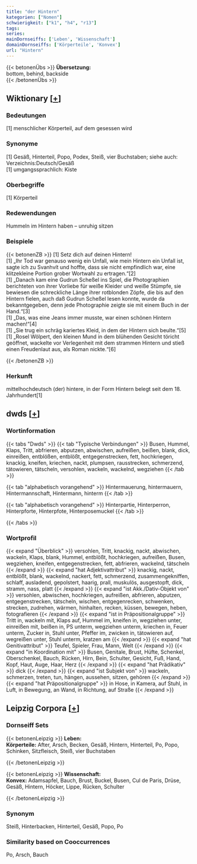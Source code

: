```yaml
---
title: "der Hintern"
kategorien: ["Nomen"]
schwierigkeit: ["k1", "h4", "r13"]
tags:
series:
mainDornseiffs: ['Leben', 'Wissenschaft']
domainDornseiffs: ['Körperteile', 'Konvex']
url: "Hintern"
---
```


{{< betonenÜbs >}}
**Übersetzung:**  
bottom, behind, backside  
{{< /betonenÜbs >}}

## Wiktionary [[+](https://de.wiktionary.org/wiki/Hintern)]

### Bedeutungen
[1] menschlicher Körperteil, auf dem gesessen wird  

### Synonyme
[1] Gesäß, Hinterteil, Popo, Podex, Steiß, vier Buchstaben; siehe auch: Verzeichnis:Deutsch/Gesäß  
[1] umgangssprachlich: Kiste  

### Oberbegriffe
[1] Körperteil  

### Redewendungen
Hummeln im Hintern haben – unruhig sitzen  

### Beispiele
{{< betonenZB >}}
[1] Setz dich auf deinen Hintern!  
[1] „Ihr Tod war genauso wenig ein Unfall, wie mein Hintern ein Unfall ist, sagte ich zu Svanhvít und hoffte, dass sie nicht empfindlich war, eine klitzekleine Portion grober Wortwahl zu ertragen.“[2]  
[1] „Danach kam eine Gudrun Scheßel ins Spiel, die Photographien berichteten von ihrer Vorliebe für weiße Kleider und weiße Stümpfe, sie bewiesen die schreckliche Länge ihrer rotblonden Zöpfe, die bis auf den Hintern fielen, auch daß Gudrun Scheßel lesen konnte, wurde da bekanntgegeben, denn jede Photographie zeigte sie mit einem Buch in der Hand.“[3]  
[1] „Das, was eine Jeans immer musste, war einen schönen Hintern machen!“[4]  
[1] „Sie trug ein schräg kariertes Kleid, in dem der Hintern sich beulte.“[5]  
[1] „Rosel Wölpert, den kleinen Mund in dem blühenden Gesicht töricht geöffnet, wackelte vor Verlegenheit mit dem strammen Hintern und stieß einen Freudenlaut aus, als Roman nickte.“[6]  

{{< /betonenZB >}}
### Herkunft
mittelhochdeutsch (der) hintere, in der Form Hintern belegt seit dem 18. Jahrhundert[1]  



## dwds [[+](https://www.dwds.de/wb/Hintern)]

### Wortinformation
{{< tabs "Dwds" >}}
{{< tab "Typische Verbindungen" >}}
Busen, Hummel, Klaps, Tritt, abfrieren, abputzen, abwischen, aufreißen, beißen, blank, dick, einreißen, entblößen, entblößt, entgegenstrecken, fett, hochkriegen, knackig, kneifen, kriechen, nackt, plumpsen, rausstrecken, schmerzend, tätowieren, tätscheln, versohlen, wackeln, wackelnd, wegziehen
{{< /tab >}}

{{< tab "alphabetisch vorangehend" >}}
Hintermauerung, hintermauern, Hintermannschaft, Hintermann, hinterm
{{< /tab >}}

{{< tab "alphabetisch vorangehend" >}}
Hinterpartie, Hinterperron, Hinterpforte, Hinterpfote, Hinterposemuckel
{{< /tab >}}

{{< /tabs >}}

### Wortprofil
{{< expand "Überblick" >}} versohlen, Tritt, knackig, nackt, abwischen, wackeln, Klaps, blank, Hummel, entblößt, hochkriegen, aufreißen, Busen, wegziehen, kneifen, entgegenstrecken, fett, abfrieren, wackelnd, tätscheln {{< /expand >}}
{{< expand "hat Adjektivattribut" >}} knackig, nackt, entblößt, blank, wackelnd, nackert, fett, schmerzend, zusammengekniffen, schlaff, ausladend, gepolstert, haarig, prall, muskulös, ausgestopft, dick, stramm, nass, platt {{< /expand >}}
{{< expand "ist Akk./Dativ-Objekt von" >}} versohlen, abwischen, hochkriegen, aufreißen, abfrieren, abputzen, entgegenstrecken, tätscheln, wischen, entgegenrecken, schwenken, strecken, zudrehen, wärmen, hinhalten, recken, küssen, bewegen, heben, fotografieren {{< /expand >}}
{{< expand "ist in Präpositionalgruppe" >}} Tritt in, wackeln mit, Klaps auf, Hummel im, kneifen in, wegziehen unter, einreißen mit, beißen in, PS unterm, wegziehen unterm, kriechen in, Feuer unterm, Zucker in, Stuhl unter, Pfeffer im, zwicken in, tätowieren auf, wegreißen unter, Stuhl unterm, kratzen am {{< /expand >}}
{{< expand "hat Genitivattribut" >}} Teufel, Spieler, Frau, Mann, Welt {{< /expand >}}
{{< expand "in Koordination mit" >}} Busen, Genitale, Brust, Hüfte, Schenkel, Oberschenkel, Bauch, Rücken, Hirn, Bein, Schulter, Gesicht, Fuß, Hand, Kopf, Haut, Auge, Haar, Herz {{< /expand >}}
{{< expand "hat Prädikativ" >}} dick {{< /expand >}}
{{< expand "ist Subjekt von" >}} wackeln, schmerzen, treten, tun, hängen, aussehen, sitzen, gehören {{< /expand >}}
{{< expand "hat Präpositionalgruppe" >}} in Hose, in Kamera, auf Stuhl, in Luft, in Bewegung, an Wand, in Richtung, auf Straße {{< /expand >}}

## Leipzig Corpora [[+](https://corpora.uni-leipzig.de/en/res?word=Hintern&corpusId=deu_newscrawl-public_2018)]

### Dornseiff Sets
{{< betonenLeipzig >}}
**Leben:**  
**Körperteile:** After, Arsch, Becken, Gesäß, Hintern, Hinterteil, Po, Popo, Schinken, Sitzfleisch, Steiß, vier Buchstaben  

{{< /betonenLeipzig >}}


{{< betonenLeipzig >}}
**Wissenschaft:**  
**Konvex:** Adamsapfel, Bauch, Brust, Buckel, Busen, Cul de Paris, Drüse, Gesäß, Hintern, Höcker, Lippe, Rücken, Schulter  

{{< /betonenLeipzig >}}

### Synonym
Steiß, Hinterbacken, Hinterteil, Gesäß, Popo, Po


### Similarity based on Cooccurrences
Po, Arsch, Bauch

